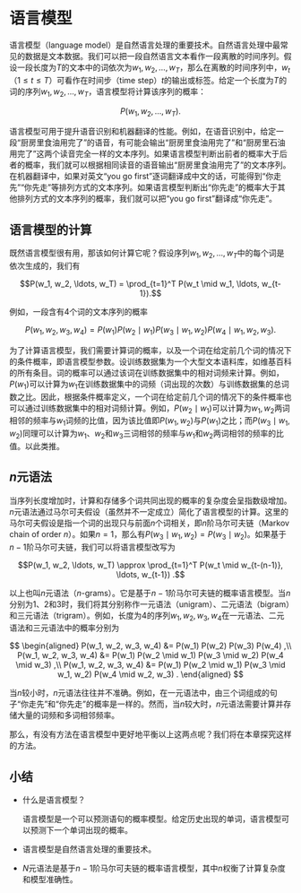 

# 语言模型

语言模型（language model）是自然语言处理的重要技术。自然语言处理中最常见的数据是文本数据。我们可以把一段自然语言文本看作一段离散的时间序列。假设一段长度为$T$的文本中的词依次为$w_1, w_2, \ldots, w_T$，那么在离散的时间序列中，$w_t$（$1 \leq t \leq T$）可看作在时间步（time step）$t$的输出或标签。给定一个长度为$T$的词的序列$w_1, w_2, \ldots, w_T$，语言模型将计算该序列的概率：

$$P(w_1, w_2, \ldots, w_T).$$


语言模型可用于提升语音识别和机器翻译的性能。例如，在语音识别中，给定一段“厨房里食油用完了”的语音，有可能会输出“厨房里食油用完了”和“厨房里石油用完了”这两个读音完全一样的文本序列。如果语言模型判断出前者的概率大于后者的概率，我们就可以根据相同读音的语音输出“厨房里食油用完了”的文本序列。在机器翻译中，如果对英文“you go first”逐词翻译成中文的话，可能得到“你走先”“你先走”等排列方式的文本序列。如果语言模型判断出“你先走”的概率大于其他排列方式的文本序列的概率，我们就可以把“you go first”翻译成“你先走”。


## 语言模型的计算


既然语言模型很有用，那该如何计算它呢？假设序列$w_1, w_2, \ldots, w_T$中的每个词是依次生成的，我们有

$$P(w_1, w_2, \ldots, w_T) = \prod_{t=1}^T P(w_t \mid w_1, \ldots, w_{t-1}).$$

例如，一段含有4个词的文本序列的概率

$$P(w_1, w_2, w_3, w_4) =  P(w_1) P(w_2 \mid w_1) P(w_3 \mid w_1, w_2) P(w_4 \mid w_1, w_2, w_3).$$

为了计算语言模型，我们需要计算词的概率，以及一个词在给定前几个词的情况下的条件概率，即语言模型参数。设训练数据集为一个大型文本语料库，如维基百科的所有条目。词的概率可以通过该词在训练数据集中的相对词频来计算。例如，$P(w_1)$可以计算为$w_1$在训练数据集中的词频（词出现的次数）与训练数据集的总词数之比。因此，根据条件概率定义，一个词在给定前几个词的情况下的条件概率也可以通过训练数据集中的相对词频计算。例如，$P(w_2 \mid w_1)$可以计算为$w_1, w_2$两词相邻的频率与$w_1$词频的比值，因为该比值即$P(w_1, w_2)$与$P(w_1)$之比；而$P(w_3 \mid w_1, w_2)$同理可以计算为$w_1$、$w_2$和$w_3$三词相邻的频率与$w_1$和$w_2$两词相邻的频率的比值。以此类推。


## $n$元语法

当序列长度增加时，计算和存储多个词共同出现的概率的复杂度会呈指数级增加。$n$元语法通过马尔可夫假设（虽然并不一定成立）简化了语言模型的计算。这里的马尔可夫假设是指一个词的出现只与前面$n$个词相关，即$n$阶马尔可夫链（Markov chain of order $n$）。如果$n=1$，那么有$P(w_3 \mid w_1, w_2) = P(w_3 \mid w_2)$。如果基于$n-1$阶马尔可夫链，我们可以将语言模型改写为

$$P(w_1, w_2, \ldots, w_T) \approx \prod_{t=1}^T P(w_t \mid w_{t-(n-1)}, \ldots, w_{t-1}) .$$


以上也叫$n$元语法（$n$-grams）。它是基于$n - 1$阶马尔可夫链的概率语言模型。当$n$分别为1、2和3时，我们将其分别称作一元语法（unigram）、二元语法（bigram）和三元语法（trigram）。例如，长度为4的序列$w_1, w_2, w_3, w_4$在一元语法、二元语法和三元语法中的概率分别为

$$
\begin{aligned}
P(w_1, w_2, w_3, w_4) &=  P(w_1) P(w_2) P(w_3) P(w_4) ,\\
P(w_1, w_2, w_3, w_4) &=  P(w_1) P(w_2 \mid w_1) P(w_3 \mid w_2) P(w_4 \mid w_3) ,\\
P(w_1, w_2, w_3, w_4) &=  P(w_1) P(w_2 \mid w_1) P(w_3 \mid w_1, w_2) P(w_4 \mid w_2, w_3) .
\end{aligned}
$$



当$n$较小时，$n$元语法往往并不准确。例如，在一元语法中，由三个词组成的句子“你走先”和“你先走”的概率是一样的。然而，当$n$较大时，$n$元语法需要计算并存储大量的词频和多词相邻频率。

那么，有没有方法在语言模型中更好地平衡以上这两点呢？我们将在本章探究这样的方法。

## 小结

* 什么是语言模型？

  语言模型是一个可以预测语句的概率模型。给定历史出现的单词，语言模型可以预测下一个单词出现的概率。

* 语言模型是自然语言处理的重要技术。

* $N$元语法是基于$n-1$阶马尔可夫链的概率语言模型，其中$n$权衡了计算复杂度和模型准确性。





